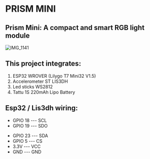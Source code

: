 # PRISM MINI
## Prism Mini: A compact and smart RGB light module

![IMG_1141](https://github.com/cassio-hsp/PrismMini/assets/38111232/7a4281e0-2bde-4bc0-8f71-62249ffe9de4)

## This project integrates:
1. ESP32 WROVER (Lilygo T7 Mini32 V1.5)
2. Accelerometer ST LIS3DH
3. Led sticks WS2812
4. Tattu 1S 220mAh Lipo Battery

## Esp32 / Lis3dh wiring:
* GPIO 18 --- SCL
* GPIO 19 --- SDO
- GPIO 23 --- SDA
- GPIO 5  --- CS
- 3.3V    --- VCC
- GND     --- GND







